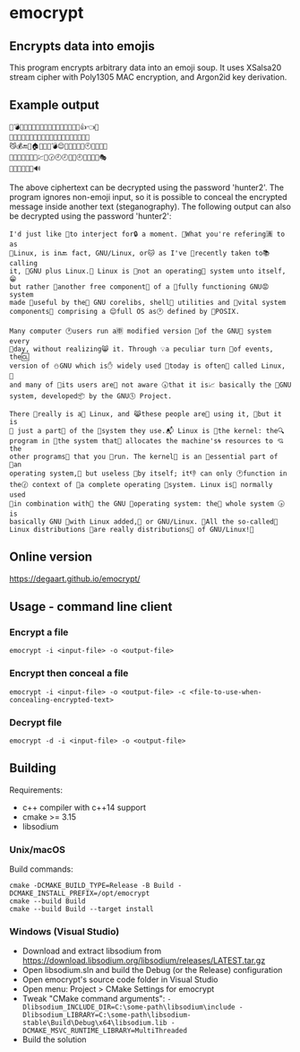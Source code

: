 # emocrypt

## Encrypts data into emojis

This program encrypts arbitrary data into an emoji soup.
It uses XSalsa20 stream cipher with Poly1305 MAC encryption, and Argon2id key derivation.

## Example output

```
🐲💣💩🍗😤📲🐽👹💠🔚🔝🐯🌷😾📩💎📀👍👈🆓
🌴🍗🎇🎃😊💟📃💯🐁🐘💅🛃🎰🌟🐠🎺🍞🍫🐻🎳
😼💰🔚💮🏠🎵🎷🎷💣😌💀🍹🚟🌷👨🕙📕🍑👋🔥
🎫😅🎄🐳👒🆕🌰💹🐸🕝🕘🕗🐫🏯🕘🍎📝🐹👢🎭
🛃🌲😣😢🌀🍺🔊
```

The above ciphertext can be decrypted using the password 'hunter2'.
The program ignores non-emoji input, so it is possible to conceal the encrypted
message inside another text (steganography). The following output can also be
decrypted using the password 'hunter2':

```
I'd just like 🐃to interject for🔒 a moment. 🏨What you're refering🈵 to as
🍑Linux, is in🔙 fact, GNU/Linux, or🐱 as I've 🏩recently taken to📚 calling
it, 🔪GNU plus Linux.🍒 Linux is 🍟not an operating🛃 system unto itself,😁
but rather 👊another free component🐁 of a 👅fully functioning GNU😡 system
made 📏useful by the🍔 GNU corelibs, shell💆 utilities and 🌸vital system
components🔡 comprising a 😌full OS as🕐 defined by 🔎POSIX.

Many computer 🕐users run a🈸 modified version 💖of the GNU💋 system every
💾day, without realizing😸 it. Through 💡a peculiar turn 🍃of events, the🆑
version of ⛄GNU which is✋ widely used 🚛today is often💖 called Linux, 📇
and many of 🎰its users are🎯 not aware 🕠that it is📈 basically the 📗GNU
system, developed📦 by the GNU🕔 Project.

There 🙍really is a🎰 Linux, and 😹these people are🐧 using it, 🏁but it is
💜 just a part📠 of the 🎐system they use.📬 Linux is 🐶the kernel: the🔍
program in 💏the system that🍜 allocates the machine's🌀 resources to 💘the
other programs💂 that you 📳run. The kernel🔰 is an 💩essential part of 🔡an
operating system,🍕 but useless 👴by itself; it👎 can only 🕐function in
the🕜 context of 🐧a complete operating 🚫system. Linux is🐥 normally used
💟in combination with🚟 the GNU 🗽operating system: the🎠 whole system 🕟is
basically GNU 🌺with Linux added,🌟 or GNU/Linux. 🙅All the so-called📛
Linux distributions 📱are really distributions🔆 of GNU/Linux!🔱
```



## Online version

https://degaart.github.io/emocrypt/

## Usage - command line client

### Encrypt a file

```
emocrypt -i <input-file> -o <output-file>
```

### Encrypt then conceal a file

```
emocrypt -i <input-file> -o <output-file> -c <file-to-use-when-concealing-encrypted-text>
```

### Decrypt file

```
emocrypt -d -i <input-file> -o <output-file>
```

## Building

Requirements:

- c++ compiler with c++14 support
- cmake >= 3.15
- libsodium


### Unix/macOS

Build commands:

```
cmake -DCMAKE_BUILD_TYPE=Release -B Build -DCMAKE_INSTALL_PREFIX=/opt/emocrypt
cmake --build Build
cmake --build Build --target install
```

### Windows (Visual Studio)

- Download and extract libsodium from https://download.libsodium.org/libsodium/releases/LATEST.tar.gz
- Open libsodium.sln and build the Debug (or the Release) configuration
- Open emocrypt's source code folder in Visual Studio
- Open menu: Project > CMake Settings for emocrypt
- Tweak "CMake command arguments": ```-Dlibsodium_INCLUDE_DIR=C:\some-path\libsodium\include -Dlibsodium_LIBRARY=C:\some-path\libsodium-stable\Build\Debug\x64\libsodium.lib -DCMAKE_MSVC_RUNTIME_LIBRARY=MultiThreaded```
- Build the solution

